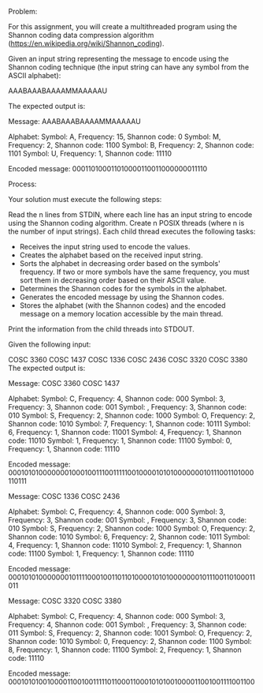 Problem:
 
For this assignment, you will create a multithreaded program using the Shannon coding data compression algorithm (https://en.wikipedia.org/wiki/Shannon_coding).
 
Given an input string representing the message to encode using the Shannon coding technique (the input string can have any symbol from the ASCII alphabet):
 
AAABAAABAAAAMMAAAAAU
 
The expected output is:
 
Message: AAABAAABAAAAMMAAAAAU

Alphabet: 
Symbol: A, Frequency: 15, Shannon code: 0
Symbol: M, Frequency: 2, Shannon code: 1100
Symbol: B, Frequency: 2, Shannon code: 1101
Symbol: U, Frequency: 1, Shannon code: 11110

Encoded message: 000110100011010000110011000000011110
 
Process:
 
Your solution must execute the following steps:
 
Read the n lines from STDIN, where each line has an input string to encode using the Shannon coding algorithm.
Create n POSIX threads (where n is the number of input strings). Each child thread executes the following tasks:
- Receives the input string used to encode the values.
- Creates the alphabet based on the received input string.
- Sorts the alphabet in decreasing order based on the symbols' frequency. If two or more symbols have the same frequency, you must sort them in decreasing order based on their ASCII value.
- Determines the Shannon codes for the symbols in the alphabet.
- Generates the encoded message by using the Shannon codes.
- Stores the alphabet (with the Shannon codes) and the encoded message on a memory location accessible by the main thread.
 
Print the information from the child threads into STDOUT.
 
Given the following input:

COSC 3360 COSC 1437
COSC 1336 COSC 2436
COSC 3320 COSC 3380
The expected output is:

Message: COSC 3360 COSC 1437

Alphabet: 
Symbol: C, Frequency: 4, Shannon code: 000
Symbol: 3, Frequency: 3, Shannon code: 001
Symbol:  , Frequency: 3, Shannon code: 010
Symbol: S, Frequency: 2, Shannon code: 1000
Symbol: O, Frequency: 2, Shannon code: 1010
Symbol: 7, Frequency: 1, Shannon code: 10111
Symbol: 6, Frequency: 1, Shannon code: 11001
Symbol: 4, Frequency: 1, Shannon code: 11010
Symbol: 1, Frequency: 1, Shannon code: 11100
Symbol: 0, Frequency: 1, Shannon code: 11110

Encoded message: 00010101000000010001001110011111001000010101000000010111001101000110111

Message: COSC 1336 COSC 2436

Alphabet: 
Symbol: C, Frequency: 4, Shannon code: 000
Symbol: 3, Frequency: 3, Shannon code: 001
Symbol:  , Frequency: 3, Shannon code: 010
Symbol: S, Frequency: 2, Shannon code: 1000
Symbol: O, Frequency: 2, Shannon code: 1010
Symbol: 6, Frequency: 2, Shannon code: 1011
Symbol: 4, Frequency: 1, Shannon code: 11010
Symbol: 2, Frequency: 1, Shannon code: 11100
Symbol: 1, Frequency: 1, Shannon code: 11110

Encoded message: 000101010000000101111000100110110100001010100000001011100110100011011

Message: COSC 3320 COSC 3380

Alphabet: 
Symbol: C, Frequency: 4, Shannon code: 000
Symbol: 3, Frequency: 4, Shannon code: 001
Symbol:  , Frequency: 3, Shannon code: 011
Symbol: S, Frequency: 2, Shannon code: 1001
Symbol: O, Frequency: 2, Shannon code: 1010
Symbol: 0, Frequency: 2, Shannon code: 1100
Symbol: 8, Frequency: 1, Shannon code: 11100
Symbol: 2, Frequency: 1, Shannon code: 11110

Encoded message: 0001010100100001100100111110110001100010101001000011001001111001100
 
